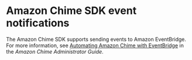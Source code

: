 # Amazon Chime SDK event notifications<a name="mtgs-sdk-notifications"></a>

The Amazon Chime SDK supports sending events to Amazon EventBridge\. For more information, see [Automating Amazon Chime with EventBridge](https://docs.aws.amazon.com/chime/latest/ag/automating-chime-with-cloudwatch-events.html) in the *Amazon Chime Administrator Guide*\.